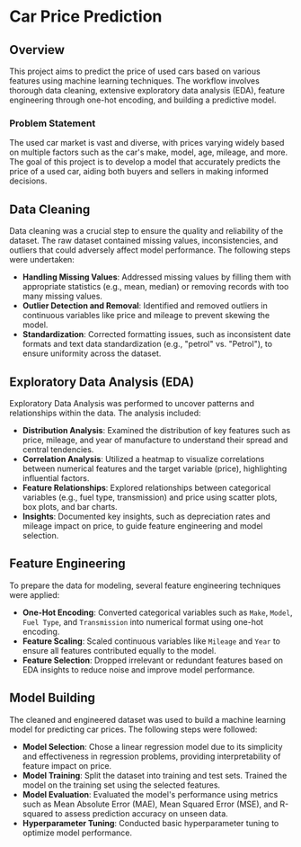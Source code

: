 # Car Price Prediction

## Overview

This project aims to predict the price of used cars based on various features using machine learning techniques. The workflow involves thorough data cleaning, extensive exploratory data analysis (EDA), feature engineering through one-hot encoding, and building a predictive model.

### Problem Statement

The used car market is vast and diverse, with prices varying widely based on multiple factors such as the car's make, model, age, mileage, and more. The goal of this project is to develop a model that accurately predicts the price of a used car, aiding both buyers and sellers in making informed decisions.

## Data Cleaning

Data cleaning was a crucial step to ensure the quality and reliability of the dataset. The raw dataset contained missing values, inconsistencies, and outliers that could adversely affect model performance. The following steps were undertaken:

- **Handling Missing Values**: Addressed missing values by filling them with appropriate statistics (e.g., mean, median) or removing records with too many missing values.
- **Outlier Detection and Removal**: Identified and removed outliers in continuous variables like price and mileage to prevent skewing the model.
- **Standardization**: Corrected formatting issues, such as inconsistent date formats and text data standardization (e.g., "petrol" vs. "Petrol"), to ensure uniformity across the dataset.

## Exploratory Data Analysis (EDA)

Exploratory Data Analysis was performed to uncover patterns and relationships within the data. The analysis included:

- **Distribution Analysis**: Examined the distribution of key features such as price, mileage, and year of manufacture to understand their spread and central tendencies.
- **Correlation Analysis**: Utilized a heatmap to visualize correlations between numerical features and the target variable (price), highlighting influential factors.
- **Feature Relationships**: Explored relationships between categorical variables (e.g., fuel type, transmission) and price using scatter plots, box plots, and bar charts.
- **Insights**: Documented key insights, such as depreciation rates and mileage impact on price, to guide feature engineering and model selection.

## Feature Engineering

To prepare the data for modeling, several feature engineering techniques were applied:

- **One-Hot Encoding**: Converted categorical variables such as `Make`, `Model`, `Fuel Type`, and `Transmission` into numerical format using one-hot encoding.
- **Feature Scaling**: Scaled continuous variables like `Mileage` and `Year` to ensure all features contributed equally to the model.
- **Feature Selection**: Dropped irrelevant or redundant features based on EDA insights to reduce noise and improve model performance.

## Model Building

The cleaned and engineered dataset was used to build a machine learning model for predicting car prices. The following steps were followed:

- **Model Selection**: Chose a linear regression model due to its simplicity and effectiveness in regression problems, providing interpretability of feature impact on price.
- **Model Training**: Split the dataset into training and test sets. Trained the model on the training set using the selected features.
- **Model Evaluation**: Evaluated the model's performance using metrics such as Mean Absolute Error (MAE), Mean Squared Error (MSE), and R-squared to assess prediction accuracy on unseen data.
- **Hyperparameter Tuning**: Conducted basic hyperparameter tuning to optimize model performance.


